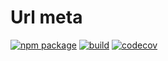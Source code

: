 # Url meta

[![npm package](https://img.shields.io/npm/v/@jsenv/url-meta.svg)](https://www.npmjs.com/package/@jsenv/url-meta)
[![build](https://travis-ci.com/jsenv/jsenv-url-meta.svg?branch=master)](http://travis-ci.com/jsenv/jsenv-url-meta)
[![codecov](https://codecov.io/gh/jsenv/jsenv-url-meta/branch/master/graph/badge.svg)](https://codecov.io/gh/jsenv/jsenv-url-meta)
